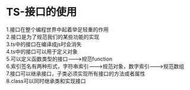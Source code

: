 # TS-接口的使用  
1.接口在整个编程世界中起着举足轻重的作用  
2.接口是为了规范我们的某些功能的实现  
3.ts中的接口在编译成js时会消失  
4.ts中的接口可以用于定义对象  
5.可以定义函数类型的接口--->规范function  
6.索引签名有两种形式，字符串索引--->规范对象，数字索引--->规范数组  
7.接口可以继承接口，子类必须实现所有接口的方法或者属性  
8.class可以同时继承类和实现接口  